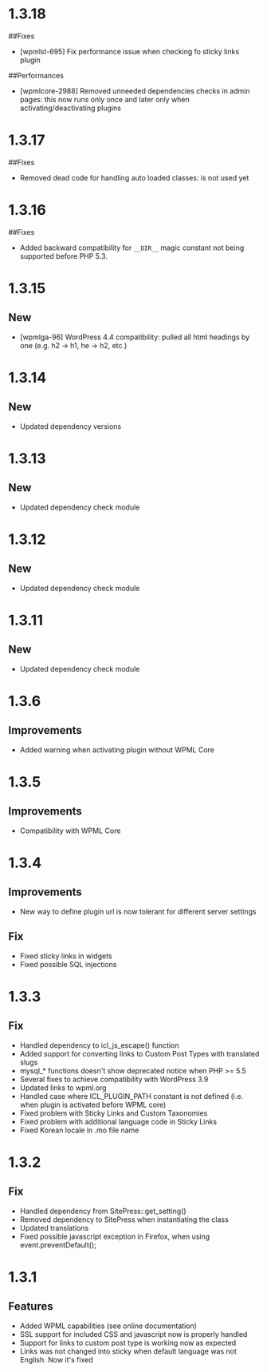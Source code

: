 # 1.3.18

##Fixes
* [wpmlst-695] Fix performance issue when checking fo sticky links plugin

##Performances
* [wpmlcore-2988] Removed unneeded dependencies checks in admin pages: this now runs only once and later only when activating/deactivating plugins

# 1.3.17

##Fixes
* Removed dead code for handling auto loaded classes: is not used yet

# 1.3.16

##Fixes
* Added backward compatibility for `__DIR__` magic constant not being supported before PHP 5.3.

# 1.3.15

## New
* [wpmlga-96] WordPress 4.4 compatibility: pulled all html headings by one (e.g. h2 -> h1, he -> h2, etc.)

# 1.3.14

## New
* Updated dependency versions

# 1.3.13

## New
* Updated dependency check module

# 1.3.12

## New
* Updated dependency check module

# 1.3.11

## New
* Updated dependency check module

# 1.3.6

## Improvements
* Added warning when activating plugin without WPML Core

# 1.3.5

## Improvements
* Compatibility with WPML Core

# 1.3.4

## Improvements
* New way to define plugin url is now tolerant for different server settings

## Fix
* Fixed sticky links in widgets
* Fixed possible SQL injections

# 1.3.3

## Fix
* Handled dependency to icl_js_escape() function
* Added support for converting links to Custom Post Types with translated slugs
* mysql_* functions doesn't show deprecated notice when PHP >= 5.5
* Several fixes to achieve compatibility with WordPress 3.9
* Updated links to wpml.org
* Handled case where ICL_PLUGIN_PATH constant is not defined (i.e. when plugin is activated before WPML core)
* Fixed problem with Sticky Links and Custom Taxonomies
* Fixed problem with additional language code in Sticky Links
* Fixed Korean locale in .mo file name

# 1.3.2

## Fix
* Handled dependency from SitePress::get_setting()
* Removed dependency to SitePress when instantiating the class
* Updated translations
* Fixed possible javascript exception in Firefox, when using event.preventDefault();

# 1.3.1

## Features
* Added WPML capabilities (see online documentation)
* SSL support for included CSS and javascript now is properly handled
* Support for links to custom post type is working now as expected
* Links was not changed into sticky when default language was not English. Now it's fixed
